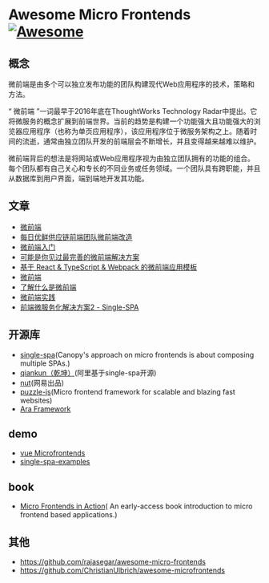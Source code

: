 # Awesome Micro Frontends [![Awesome](https://awesome.re/badge.svg)](https://awesome.re)

## 概念

微前端是由多个可以独立发布功能的团队构建现代Web应用程序的技术，策略和方法。

“ 微前端 ”一词最早于2016年底在ThoughtWorks Technology Radar中提出。它将微服务的概念扩展到前端世界。当前的趋势是构建一个功能强大且功能强大的浏览器应用程序（也称为单页应用程序），该应用程序位于微服务架构之上。随着时间的流逝，通常由独立团队开发的前端层会不断增长，并且变得越来越难以维护。

微前端背后的想法是将网站或Web应用程序视为由独立团队拥有的功能的组合。每个团队都有自己关心和专长的不同业务或任务领域。一个团队具有跨职能，并且从数据库到用户界面，端到端地开发其功能。


## 文章
* [微前端](https://github.com/neuland/micro-frontends)
* [每日优鲜供应链前端团队微前端改造](https://juejin.im/post/5d7f702ce51d4561f777e258)
* [微前端入门](https://juejin.im/post/5d8adb8ff265da5ba12cd173)
* [可能是你见过最完善的微前端解决方案](https://zhuanlan.zhihu.com/p/78362028)
* [基于 React & TypeScript & Webpack 的微前端应用模板](https://juejin.im/post/5c4f265e6fb9a049a97a199d)
* [微前端](https://www.cnblogs.com/zhuanzhuanfe/p/7644846.html)      
* [了解什么是微前端]( https://juejin.im/post/5d1f19e3f265da1bab29ce5f)
* [微前端实践](https://juejin.im/post/5cadd7835188251b2f3a4bb0)
* [前端微服务化解决方案2 - Single-SPA](https://alili.tech/archive/11052bf4/)


## 开源库
* [single-spa](https://single-spa.js.org/)(Canopy's approach on micro frontends is about composing multiple SPAs.)
* [qiankun（乾坤）](https://github.com/umijs/qiankun)(阿里基于single-spa开源)
* [nut](https://github.com/nut-project/nut)(网易出品)
* [puzzle-js](https://github.com/puzzle-js/puzzle-js)(Micro frontend framework for scalable and blazing fast websites)
* [Ara Framework](https://ara-framework.github.io/website/)

## demo
* [vue Microfrontends](https://github.com/joeldenning/coexisting-vue-microfrontends)
* [single-spa-examples](https://github.com/CanopyTax/single-spa-examples)

## book

* [Micro Frontends in Action](https://www.manning.com/books/micro-frontends-in-action)( An early-access book introduction to micro frontend based applications.)

## 其他
* https://github.com/rajasegar/awesome-micro-frontends
* https://github.com/ChristianUlbrich/awesome-microfrontends


